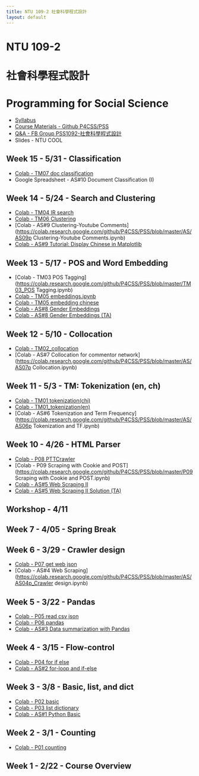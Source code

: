 ```yaml
---
title: NTU 109-2 社會科學程式設計
layout: default
---
```


# NTU 109-2 
# 社會科學程式設計
# Programming for Social Science

- [Syllabus](https://docs.google.com/document/d/1fa8L6MwW5BPGEsa0KlUUWebIdrCTMiHbbkEemsG_3eM/edit#heading=h.kk1966kbedef)
- [Course Materials - Github P4CSS/PSS](https://github.com/P4CSS/PSS)
- [Q&A - FB Group PSS1092-社會科學程式設計](https://www.facebook.com/groups/ntupss/)
- Slides - NTU COOL

## Week 15 - 5/31 - Classification
- [Colab - TM07 doc classification](https://colab.research.google.com/github/P4CSS/PSS/blob/master/TM07_doc_classification.ipynb)
- Google Spreadsheet - AS#10 Document Classification (I)

## Week 14 - 5/24 - Search and Clustering
- [Colab - TM04 IR search](https://colab.research.google.com/github/P4CSS/PSS/blob/master/TM04_IR_search.ipynb)
- [Colab - TM06 Clustering](https://colab.research.google.com/github/P4CSS/PSS/blob/master/TM06_Clustering.ipynb)
- [Colab - AS#9 Clustering-Youtube Comments](https://colab.research.google.com/github/P4CSS/PSS/blob/master/AS/AS09p Clustering-Youtube Comments.ipynb)
- [Colab - AS#9 Tutorial: Display Chinese in Matplotlib](https://colab.research.google.com/github/tynnie/PSS-TA/blob/master/TA/AS09_Tutorial_Display_Chinese_in_Matplotlib.ipynb)

## Week 13 - 5/17 - POS and Word Embedding
- [Colab - TM03 POS Tagging](https://colab.research.google.com/github/P4CSS/PSS/blob/master/TM03_POS Tagging.ipynb)
- [Colab - TM05 embeddings.ipynb](https://colab.research.google.com/github/P4CSS/PSS/blob/master/TM05_embeddings.ipynb)
- [Colab - TM05 embedding chinese](https://colab.research.google.com/github/P4CSS/PSS/blob/master/TM05_embedding_chinese.ipynb)
- [Colab - AS#8 Gender Embeddings](https://colab.research.google.com/github/P4CSS/PSS/blob/master/AS/AS08p_gender_embeddings.ipynb)
- [Colab - AS#8 Gender Embeddings (TA)](https://colab.research.google.com/github/tynnie/PSS-TA/blob/master/TA/AS08p_gender_embeddings.ipynb)

## Week 12 - 5/10 - Collocation
- [Colab - TM02_collocation](https://colab.research.google.com/github/P4CSS/PSS/blob/master/TM02_collocation.ipynb)
- [Colab - AS#7 Collocation for commentor network](https://colab.research.google.com/github/P4CSS/PSS/blob/master/AS/AS07p Collocation.ipynb)

## Week 11 - 5/3 - TM: Tokenization (en, ch)
- [Colab - TM01 tokenization(chi)](https://colab.research.google.com/github/P4CSS/PSS/blob/master/TM01_tokenization(chi).ipynb)
- [Colab - TM01_tokenization(en)](https://colab.research.google.com/github/P4CSS/PSS/blob/master/TM01_tokenization(en).ipynb)
- [Colab - AS#6 Tokenization and Term Frequency](https://colab.research.google.com/github/P4CSS/PSS/blob/master/AS/AS06p Tokenization and TF.ipynb)

## Week 10 - 4/26 - HTML Parser
- [Colab - P08 PTTCrawler](https://colab.research.google.com/github/P4CSS/PSS/blob/master/P08p_PTTCrawler.ipynb)
- [Colab - P09 Scraping with Cookie and POST](https://colab.research.google.com/github/P4CSS/PSS/blob/master/P09 Scraping with Cookie and POST.ipynb)
- [Colab - AS#5 Web Scraping II](https://colab.research.google.com/github/P4CSS/PSS/blob/master/AS/AS05p_ibon_Scraper.ipynb)
- [Colab - AS#5 Web Scraping II Solution (TA)](https://colab.research.google.com/github/tynnie/PSS-TA/blob/master/TA/AS05p_ibon_Scraper_suggested_solutions.ipynb)

## Workshop - 4/11

## Week 7 - 4/05 - Spring Break

## Week 6 - 3/29 - Crawler design
- [Colab - P07 get web json](https://colab.research.google.com/github/P4CSS/PSS/blob/master/P07p_get_web_json.ipynb)
- [Colab - AS#4 Web Scraping](https://colab.research.google.com/github/P4CSS/PSS/blob/master/AS/AS04p_Crawler design.ipynb)

## Week 5 - 3/22 - Pandas
- [Colab - P05 read csv json](https://colab.research.google.com/github/P4CSS/PSS/blob/master/P05_read_csv_json.ipynb)
- [Colab - P06 pandas](https://colab.research.google.com/github/P4CSS/PSS/blob/master/P06_pandas.ipynb)
- [Colab - AS#3 Data summarization with Pandas](https://colab.research.google.com/github/P4CSS/PSS/blob/master/AS/AS03p_Reading_Summarizing.ipynb)

## Week 4 - 3/15 - Flow-control
- [Colab - P04 for if else](https://colab.research.google.com/github/P4CSS/PSS/blob/master/P04p_for_if_else.ipynb)
- [Colab - AS#2 for-loop and if-else](https://colab.research.google.com/github/P4CSS/PSS/blob/master/AS/AS02.ipynb)

## Week 3 - 3/8 - Basic, list, and dict
- [Colab - P02 basic](https://colab.research.google.com/github/P4CSS/PSS/blob/master/P02_basic_blank.ipynb)
- [Colab - P03 list dictionary](https://colab.research.google.com/github/P4CSS/PSS/blob/master/P03_list_dictionary_blank.ipynb)
- [Colab - AS#1 Python Basic](https://colab.research.google.com/github/P4CSS/PSS/blob/master/AS/AS01_basic.ipynb)

## Week 2 - 3/1 - Counting
- [Colab - P01 counting](https://colab.research.google.com/github/P4CSS/PSS/blob/master/P01_counting.ipynb)

## Week 1 - 2/22 - Course Overview
